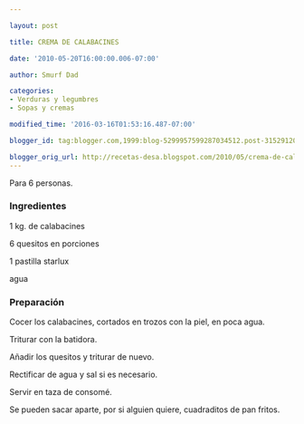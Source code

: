 ```yaml
---

layout: post

title: CREMA DE CALABACINES

date: '2010-05-20T16:00:00.006-07:00'

author: Smurf Dad

categories:
- Verduras y legumbres
- Sopas y cremas

modified_time: '2016-03-16T01:53:16.487-07:00'

blogger_id: tag:blogger.com,1999:blog-5299957599287034512.post-3152912009662986837

blogger_orig_url: http://recetas-desa.blogspot.com/2010/05/crema-de-calabacines.html
---
```


Para 6 personas.

<h3>Ingredientes</h3>

1 kg. de calabacines

6 quesitos en porciones

1 pastilla starlux

agua

<h3>Preparación</h3>

Cocer los calabacines, cortados en trozos con la piel, en poca agua.

Triturar con la batidora.

Añadir los quesitos y triturar de nuevo.

Rectificar de agua y sal si es necesario.

Servir en taza de consomé.

Se pueden sacar aparte, por si alguien quiere, cuadraditos de pan fritos.


